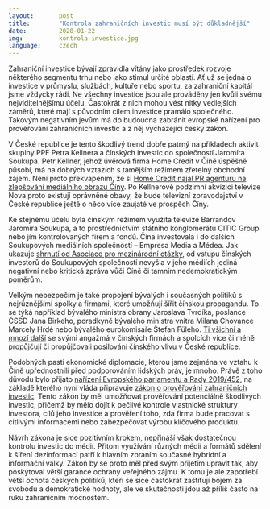 ```yaml
---
layout:       post
title:        "Kontrola zahraničních investic musí být důkladnější"
date:         2020-01-22
img:          kontrola-investice.jpg
language:     czech
---
```


Zahraniční investice bývají zpravidla vítány jako prostředek rozvoje některého segmentu trhu nebo jako stimul určité oblasti. Ať už se jedná o investice v průmyslu, službách, kultuře nebo sportu, za zahraniční kapitál jsme vždycky rádi. Ne všechny investice jsou ale prováděny jen kvůli svému nejviditelnějšímu účelu. Častokrát z nich mohou vést nitky vedlejších záměrů, které mají s původním cílem investice pramálo společného. Takovým negativním jevům má do budoucna zabránit evropské nařízení pro prověřování zahraničních investic a z něj vycházející český zákon.

<!--more-->

V České republice je tento škodlivý trend dobře patrný na příkladech aktivit skupiny PPF Petra Kellnera a čínských investic do společností Jaromíra Soukupa. Petr Kellner, jehož úvěrová firma Home Credit v Číně úspěšně působí, má na dobrých vztazích s tamějším režimem zřetelný obchodní zájem. Není proto překvapením, že si [Home Credit najal PR agenturu na zlepšování mediálního obrazu Číny](https://www.irozhlas.cz/zpravy-domov/home-credit-petr-kellner-cb-pr-agentura-cina_1912100913_eku). Po Kellnerově podzimní akvizici televize Nova proto existují oprávněné obavy, že bude televizní zpravodajství v České republice ještě o něco více zaujaté ve prospěch Číny. 

Ke stejnému účelu byla čínským režimem využita televize Barrandov Jaromíra Soukupa, a to prostřednictvím státního konglomerátu CITIC Group nebo jím kontrolovaných firem a fondů. Čína investovala i do dalších Soukupových mediálních společností – Empresa Media a Médea. Jak ukazuje [shrnutí od Asociace pro mezinárodní otázky](https://www.chinfluence.eu/wp-content/uploads/2018/06/AMO_Vytv%c3%a1%c5%99en%c3%ad-pro%c4%8d%c3%adnsk%c3%a9-agendy-v-%c4%8cesku-akt%c3%a9%c5%99i-jejich-role-a-vazby-.pdf), od vstupu čínských investorů do Soukupových společností nevyšla v jeho médiích jediná negativní nebo kritická zpráva vůči Číně či tamním nedemokratickým poměrům.

Velkým nebezpečím je také propojení bývalých i současných politiků s nejrůznějšími spolky a firmami, které umožňují šířit čínskou propagandu. To se týká například bývalého ministra obrany Jaroslava Tvrdíka, poslance ČSSD Jana Birkeho, poradkyně bývalého ministra vnitra Milana Chovance Marcely Hrdé nebo bývalého eurokomisaře Štefan Füleho. [Ti všichni a mnozí další](https://www.chinfluence.eu/cs/analyza-akteru/vyzkum-ceskych-politickych-a-ekonomickych-elit-s-vazbou-na-cinu/) se svými angažmá v čínských firmách a spolcích více či méně propůjčují či propůjčovali posilování čínského vlivu v České republice.

Podobných pastí ekonomické diplomacie, kterou jsme zejména ve vztahu k Číně upřednostnili před podporováním lidských práv, je mnoho. Právě z toho důvodu bylo přijato [nařízení Evropského parlamentu a Rady 2019/452](https://eur-lex.europa.eu/eli/reg/2019/452/oj?locale=cs), na základě kterého nyní vláda připravuje [zákon o prověřování zahraničních investic](https://apps.odok.cz/veklep-detail?pid=KORNBBBJBKCC). Tento zákon by měl umožňovat prověřování potenciálně škodlivých investic, přičemž by mělo dojít k pečlivé kontrole vlastnické struktury investora, cílů jeho investice a prověření toho, zda firma bude pracovat s citlivými informacemi nebo zabezpečovat výrobu klíčového produktu.

Návrh zákona je sice pozitivním krokem, nepřináší však dostatečnou kontrolu investic do médií. Přitom využívání různých médií a formátů sdělení k šíření dezinformací patří k hlavním zbraním současné hybridní a informační války. Zákon by se proto měl před svým přijetím upravit tak, aby poskytoval větší garance ochrany veřejného zájmu. K tomu je ale zapotřebí větší ochota českých politiků, kteří se sice častokrát zaštiťují bojem za svobodu a demokratické hodnoty, ale ve skutečnosti jdou až příliš často na ruku zahraničním mocnostem.
